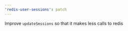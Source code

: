 ```yaml
---
'redis-user-sessions': patch
---
```


Improve `updateSessions` so that it makes less calls to redis
